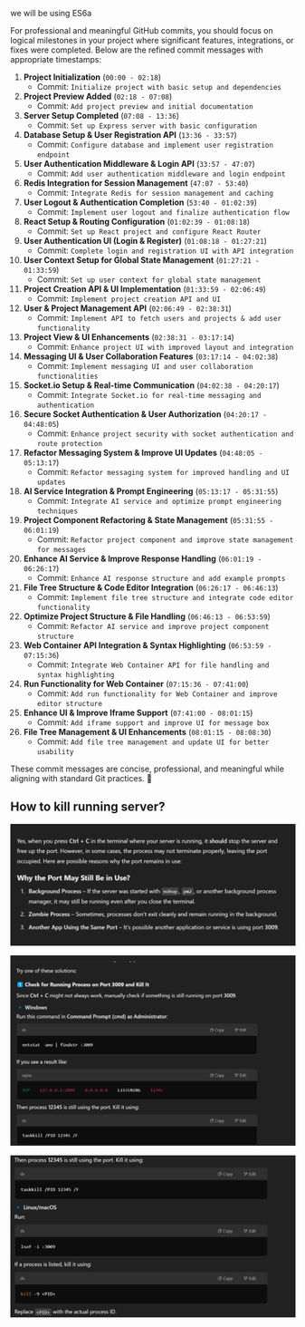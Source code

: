 we will be using ES6a

For professional and meaningful GitHub commits, you should focus on logical milestones in your project where significant features, integrations, or fixes were completed. Below are the refined commit messages with appropriate timestamps:

1. **Project Initialization** (`00:00 - 02:18`)
   * Commit: `Initialize project with basic setup and dependencies`
2. **Project Preview Added** (`02:18 - 07:08`)
   * Commit: `Add project preview and initial documentation`
3. **Server Setup Completed** (`07:08 - 13:36`)
   * Commit: `Set up Express server with basic configuration`
4. **Database Setup & User Registration API** (`13:36 - 33:57`)
   * Commit: `Configure database and implement user registration endpoint`
5. **User Authentication Middleware & Login API** (`33:57 - 47:07`)
   * Commit: `Add user authentication middleware and login endpoint`
6. **Redis Integration for Session Management** (`47:07 - 53:40`)
   * Commit: `Integrate Redis for session management and caching`
7. **User Logout & Authentication Completion** (`53:40 - 01:02:39`)
   * Commit: `Implement user logout and finalize authentication flow`
8. **React Setup & Routing Configuration** (`01:02:39 - 01:08:18`)
   * Commit: `Set up React project and configure React Router`
9. **User Authentication UI (Login & Register)** (`01:08:18 - 01:27:21`)
   * Commit: `Complete login and registration UI with API integration`
10. **User Context Setup for Global State Management** (`01:27:21 - 01:33:59`)
    * Commit: `Set up user context for global state management`
11. **Project Creation API & UI Implementation** (`01:33:59 - 02:06:49`)
    * Commit: `Implement project creation API and UI`
12. **User & Project Management API** (`02:06:49 - 02:38:31`)
    * Commit: `Implement API to fetch users and projects & add user functionality`
13. **Project View & UI Enhancements** (`02:38:31 - 03:17:14`)
    * Commit: `Enhance project UI with improved layout and integration`
14. **Messaging UI & User Collaboration Features** (`03:17:14 - 04:02:38`)
    * Commit: `Implement messaging UI and user collaboration functionalities`
15. **Socket.io Setup & Real-time Communication** (`04:02:38 - 04:20:17`)
    * Commit: `Integrate Socket.io for real-time messaging and authentication`
16. **Secure Socket Authentication & User Authorization** (`04:20:17 - 04:48:05`)
    * Commit: `Enhance project security with socket authentication and route protection`
17. **Refactor Messaging System & Improve UI Updates** (`04:48:05 - 05:13:17`)
    * Commit: `Refactor messaging system for improved handling and UI updates`
18. **AI Service Integration & Prompt Engineering** (`05:13:17 - 05:31:55`)
    * Commit: `Integrate AI service and optimize prompt engineering techniques`
19. **Project Component Refactoring & State Management** (`05:31:55 - 06:01:19`)
    * Commit: `Refactor project component and improve state management for messages`
20. **Enhance AI Service & Improve Response Handling** (`06:01:19 - 06:26:17`)
    * Commit: `Enhance AI response structure and add example prompts`
21. **File Tree Structure & Code Editor Integration** (`06:26:17 - 06:46:13`)
    * Commit: `Implement file tree structure and integrate code editor functionality`
22. **Optimize Project Structure & File Handling** (`06:46:13 - 06:53:59`)
    * Commit: `Refactor AI service and improve project component structure`
23. **Web Container API Integration & Syntax Highlighting** (`06:53:59 - 07:15:36`)
    * Commit: `Integrate Web Container API for file handling and syntax highlighting`
24. **Run Functionality for Web Container** (`07:15:36 - 07:41:00`)
    * Commit: `Add run functionality for Web Container and improve editor structure`
25. **Enhance UI & Improve Iframe Support** (`07:41:00 - 08:01:15`)
    * Commit: `Add iframe support and improve UI for message box`
26. **File Tree Management & UI Enhancements** (`08:01:15 - 08:08:30`)
    * Commit: `Add file tree management and update UI for better usability`

These commit messages are concise, professional, and meaningful while aligning with standard Git practices. 🚀


## How to kill running server?

![1741840671452](image/note/1741840671452.png)

![1741840685840](image/note/1741840685840.png)

![1741840717061](image/note/1741840717061.png)
